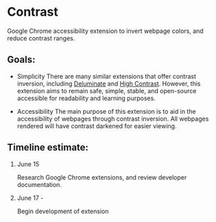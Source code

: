 
# Contrast

Google Chrome accessibility extension to invert webpage colors, and reduce contrast ranges.

## Goals:

* Simplicity
  There are many similar extensions that offer contrast inversion, including [Deluminate](https://github.com/abstiles/deluminate) and [High Contrast](https://chrome.google.com/webstore/detail/high-contrast/djcfdncoelnlbldjfhinnjlhdjlikmph?hl=en). However, this  extension aims to remain safe, simple, stable, and open-source accessible for readability and learning purposes.

* Accessibility
  The main purpose of this extension is to aid in the accessibility of webpages through contrast inversion. All webpages rendered will have contrast darkened for easier viewing.

## Timeline estimate:

1. June 15

    Research Google Chrome extensions, and review developer documentation.

2. June 17 -

    Begin development of extension
